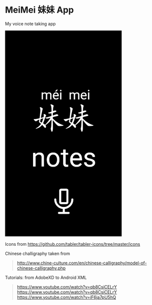 # MeiMei 妹妹 App
My voice note taking app

![Splash Screen](img/splash.png?raw=true "Splash Screen")

Icons from https://github.com/tabler/tabler-icons/tree/master/icons

Chinese challigraphy taken from 
>http://www.chine-culture.com/en/chinese-calligraphy/model-of-chinese-calligraphy.php


Tutorials: from AdobeXD to Android XML
>https://www.youtube.com/watch?v=qb8CsiCELrY  
>https://www.youtube.com/watch?v=qb8CsiCELrY  
>https://www.youtube.com/watch?v=iF6ja7pU5hQ
